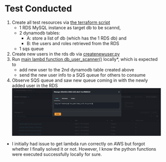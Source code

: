 # Test Conducted

1. Create all test resources via [the terraform script](../terraform_infra/infra.tf)  
    - 1 RDS MySQL instance as target db to be scannd,  
    - 2 dynamodb tables:
        - A: store a list of db (which has the 1 RDS db) and  
        - B: the users and roles retrieved from the RDS  
    - 1 sqs queue 
2. Create new users in the rds db via [createnewuser.py](./createnewuser.py)  
3. Run [main lambd function db_user_scanner()](../source_lambda/db_user_scanner_lambda.py) locally*, which is expected to
    - add new user to the 2nd dynamodb table created above  
    - send the new user info to a SQS queue for others to consume  
4. Observe SQS queue and saw new queue coming in with the newly added user in the RDS ![Sample SQS message](sample_sqs_message.png)

* I initially had issue to get lambda run correctly on AWS but forgot whether I finally solved it or not. However, I know the python functions were executed successfully locally for sure.